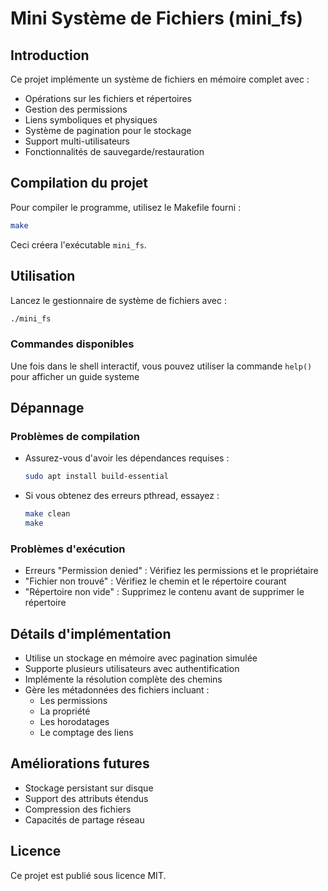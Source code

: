 # Mini Système de Fichiers (mini_fs)

## Introduction

Ce projet implémente un système de fichiers en mémoire complet avec :
- Opérations sur les fichiers et répertoires
- Gestion des permissions
- Liens symboliques et physiques
- Système de pagination pour le stockage
- Support multi-utilisateurs
- Fonctionnalités de sauvegarde/restauration

## Compilation du projet

Pour compiler le programme, utilisez le Makefile fourni :

```bash
make
```

Ceci créera l'exécutable `mini_fs`.

## Utilisation

Lancez le gestionnaire de système de fichiers avec :

```bash
./mini_fs
```

### Commandes disponibles

Une fois dans le shell interactif, vous pouvez utiliser la commande ```help()``` pour afficher un guide systeme

## Dépannage

### Problèmes de compilation
- Assurez-vous d'avoir les dépendances requises :
  ```bash
  sudo apt install build-essential
  ```
- Si vous obtenez des erreurs pthread, essayez :
  ```bash
  make clean
  make
  ```

### Problèmes d'exécution
- Erreurs "Permission denied" : Vérifiez les permissions et le propriétaire
- "Fichier non trouvé" : Vérifiez le chemin et le répertoire courant
- "Répertoire non vide" : Supprimez le contenu avant de supprimer le répertoire

## Détails d'implémentation

- Utilise un stockage en mémoire avec pagination simulée
- Supporte plusieurs utilisateurs avec authentification
- Implémente la résolution complète des chemins
- Gère les métadonnées des fichiers incluant :
  - Les permissions
  - La propriété
  - Les horodatages
  - Le comptage des liens

## Améliorations futures

- Stockage persistant sur disque
- Support des attributs étendus
- Compression des fichiers
- Capacités de partage réseau

## Licence

Ce projet est publié sous licence MIT.
